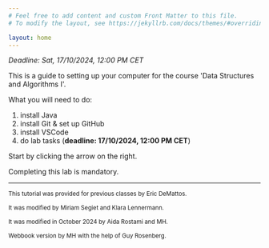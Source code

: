 ```yaml
---
# Feel free to add content and custom Front Matter to this file.
# To modify the layout, see https://jekyllrb.com/docs/themes/#overriding-theme-defaults

layout: home
---
```


*Deadline: Sat, 17/10/2024, 12:00 PM CET*

This is a guide to setting up your computer for the course 'Data Structures and Algorithms I'.

What you will need to do:

1. install Java
2. install Git & set up GitHub
3. install VSCode
4. do lab tasks (**deadline: 17/10/2024, 12:00 PM CET**)

Start by clicking the arrow on the right.

Completing this lab is mandatory.

---

<small>This tutorial was provided for previous classes by Eric DeMattos.</small>

<small>It was modified by Miriam Segiet and Klara Lennermann.</small>

<small>It was modified in October 2024 by Aida Rostami and MH.</small>

<small>Webbook version by MH with the help of Guy Rosenberg.</small>